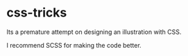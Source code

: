# css-tricks

Its a premature attempt on designing an illustration with CSS.

I recommend SCSS for making the code better.
